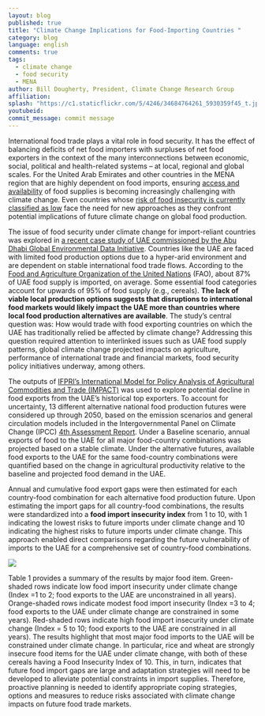 ```yaml
---
layout: blog
published: true
title: "Climate Change Implications for Food-Importing Countries "
category: blog
language: english
comments: true
tags: 
  - climate change
  - food security
  - MENA
author: Bill Dougherty, President, Climate Change Research Group
affiliation: 
splash: "https://c1.staticflickr.com/5/4246/34684764261_5930359f45_t.jpg"
youtubeid: 
commit_message: commit message
---
```

International food trade plays a vital role in food security. It has the effect of balancing deficits of net food importers with surpluses of net food exporters in the context of the many interconnections between economic, social, political and health-related systems – at local, regional and global scales. For the United Arab Emirates and other countries in the MENA region that are highly dependent on food imports, ensuring [access and availability](http://www.fao.org/docrep/005/y4671e/y4671e06.htm) of food supplies is becoming increasingly challenging with climate change. Even countries whose [risk of food insecurity is currently classified as low](http://ebrary.ifpri.org/cdm/ref/collection/p15738coll2/id/126781) face the need for new approaches as they confront potential implications of future climate change on global food production.    <!-- more --> 





The issue of food security under climate change for import-reliant countries was explored in [a recent case study of UAE commissioned by the Abu Dhabi Global Environmental Data Initiative](https://www.ccr-group.org/food-security). Countries like the UAE are faced with limited food production options due to a hyper-arid environment and are dependent on stable international food trade flows. According to the [Food and Agriculture Organization of the United Nations](http://www.fao.org/faostat/en/#home) (FAO), about 87% of UAE food supply is imported, on average. Some essential food categories account for upwards of 95% of food supply (e.g., cereals). **The lack of viable local production options suggests that disruptions to international food markets would likely impact the UAE more than countries where local food production alternatives are available**. The study’s central question was: How would trade with food exporting countries on which the UAE has traditionally relied be affected by climate change? Addressing this question required attention to interlinked issues such as UAE food supply patterns, global climate change projected impacts on agriculture, performance of international trade and financial markets, food security policy initiatives underway, among others. 




The outputs of [IFPRI’s International Model for Policy Analysis of Agricultural Commodities and Trade (IMPACT)](http://www.ifpri.org/program/impact-model) was used to explore potential decline in food exports from the UAE’s historical top exporters. To account for uncertainty, 13 different alternative national food production futures were considered up through 2050, based on the emission scenarios and general circulation models included in the Intergovernmental Panel on Climate Change (IPCC) [4th Assessment Report](https://www.ipcc.ch/publications_and_data/publications_ipcc_fourth_assessment_report_synthesis_report.htm). Under a Baseline scenario, annual exports of food to the UAE for all major food-country combinations was projected based on a stable climate. Under the alternative futures, available food exports to the UAE for the same food-country combinations were quantified based on the change in agricultural productivity relative to the baseline and projected food demand in the UAE. 




Annual and cumulative food export gaps were then estimated for each country-food combination for each alternative food production future. Upon estimating the import gaps for all country-food combinations, the results were standardized into a **food import insecurity index** from 1 to 10, with 1 indicating the lowest risks to future imports under climate change and 10 indicating the highest risks to future imports under climate change. This approach enabled direct comparisons regarding the future vulnerability of imports to the UAE for a comprehensive set of country-food combinations. 




![](https://c2.staticflickr.com/4/3946/33821862941_2fe82c6833_n.jpg) 




Table 1 provides a summary of the results by major food item. Green-shaded rows indicate low food import insecurity under climate change (Index =1 to 2; food exports to the UAE are unconstrained in all years). Orange-shaded rows indicate modest food import insecurity (Index =3 to 4; food exports to the UAE under climate change are constrained in some years). Red-shaded rows indicate high food import insecurity under climate change (Index = 5 to 10; food exports to the UAE are constrained in all years). The results highlight that most major food imports to the UAE will be constrained under climate change. In particular, rice and wheat are strongly insecure food items for the UAE under climate change, with both of these cereals having a Food Insecurity Index of 10. This, in turn, indicates that future food import gaps are large and adaptation strategies will need to be developed to alleviate potential constraints in import supplies. Therefore, proactive planning is needed to identify appropriate coping strategies, options and measures to reduce risks associated with climate change impacts on future food trade markets.